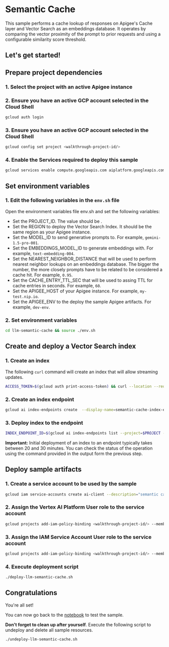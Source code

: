 # Semantic Cache

This sample performs a cache lookup of responses on Apigee's Cache layer and Vector Search as an embeddings database. It operates by comparing the vector proximity of the prompt to prior requests and using a configurable similarity score threshold.

Let's get started!
---

## Prepare project dependencies

### 1. Select the project with an active Apigee instance

<walkthrough-project-setup></walkthrough-project-setup>

### 2. Ensure you have an active GCP account selected in the Cloud Shell

```sh
gcloud auth login
```

### 3. Ensure you have an active GCP account selected in the Cloud Shell

```sh
gcloud config set project <walkthrough-project-id/>
```

### 4. Enable the Services required to deploy this sample

```sh
gcloud services enable compute.googleapis.com aiplatform.googleapis.com storage.googleapis.com integrations.googleapis.com  --project <walkthrough-project-id/>
```
## Set environment variables

### 1. Edit the following variables in the `env.sh` file

Open the environment variables file <walkthrough-editor-open-file filePath="llm-semantic-cache/env.sh">env.sh</walkthrough-editor-open-file> and set the following variables:

* Set the <walkthrough-editor-select-regex filePath="llm-semantic-cache/env.sh" regex="PROJECT_ID_TO_SET">PROJECT_ID</walkthrough-editor-select-regex>. The value should be <walkthrough-project-id/>.
* Set the <walkthrough-editor-select-regex filePath="llm-semantic-cache/env.sh" regex="REGION_TO_SET">REGION</walkthrough-editor-select-regex> to deploy the Vector Search Index. It should be the same region as your Apigee instance.
* Set the <walkthrough-editor-select-regex filePath="llm-semantic-cache/env.sh" regex="MODEL_ID_TO_SET">MODEL_ID</walkthrough-editor-select-regex> to send generative prompts to. For example, `gemini-1.5-pro-001`.
* Set the <walkthrough-editor-select-regex filePath="llm-semantic-cache/env.sh" regex="EMBEDDINGS_MODEL_ID_TO_SET">EMBEDDINGS_MODEL_ID</walkthrough-editor-select-regex> to generate embeddings with. For example, `text-embedding-004`.
* Set the <walkthrough-editor-select-regex filePath="llm-semantic-cache/env.sh" regex="NEAREST_NEIGHBOR_DISTANCE_TO_SET">NEAREST_NEIGHBOR_DISTANCE</walkthrough-editor-select-regex> that will be used to perform nearest neighbor lookups on an embeddings database. The bigger the number, the more closely prompts have to be related to be considered a cache hit. For example, `0.95`.
* Set the <walkthrough-editor-select-regex filePath="llm-semantic-cache/env.sh" regex="CACHE_ENTRY_TTL_SEC_TO_SET">CACHE_ENTRY_TTL_SEC</walkthrough-editor-select-regex> that will be used to assing TTL for cache entries in seconds.  For example, `60`.
* Set the <walkthrough-editor-select-regex filePath="llm-semantic-cache/env.sh" regex="APIGEE_HOST_TO_SET">APIGEE_HOST</walkthrough-editor-select-regex> of your Apigee instance. For example, `my-test.nip.io`.
* Set the <walkthrough-editor-select-regex filePath="llm-semantic-cache/env.sh" regex="APIGEE_ENV_TO_SET">APIGEE_ENV</walkthrough-editor-select-regex> to the deploy the sample Apigee artifacts. For example, `dev-env`.

### 2. Set environment variables

```sh
cd llm-semantic-cache && source ./env.sh
```

## Create and deploy a Vector Search index

### 1. Create an index

The following `curl` command will create an index that will allow streaming updates.

```sh
ACCESS_TOKEN=$(gcloud auth print-access-token) && curl --location --request POST "https://$REGION-aiplatform.googleapis.com/v1/projects/$PROJECT/locations/$REGION/indexes" --header "Authorization: Bearer $ACCESS_TOKEN" --header 'Content-Type: application/json' --data-raw '{"displayName": "semantic-cache-index", "description": "semantic-cache-index", "metadata": {"config": {"dimensions": "768","approximateNeighborsCount": 150,"distanceMeasureType": "DOT_PRODUCT_DISTANCE","featureNormType": "NONE","algorithmConfig": {"treeAhConfig": {"leafNodeEmbeddingCount": "10000","fractionLeafNodesToSearch": 0.05}},"shardSize": "SHARD_SIZE_MEDIUM"},},"indexUpdateMethod": "STREAM_UPDATE"}'
```
### 2. Create an index endpoint

```sh
gcloud ai index-endpoints create  --display-name=semantic-cache-index-endpoint --public-endpoint-enabled --region=$REGION --project=$PROJECT
```

### 3. Deploy index to the endpoint

```sh
INDEX_ENDPOINT_ID=$(gcloud ai index-endpoints list --project=$PROJECT --region=$REGION --format="json" | jq -c -r '.[] | select(.displayName="semantic-cache-index-endpoint") | .name | split("/") | .[5]') && INDEX_ID=$(gcloud ai indexes list --project=$PROJECT --region=$REGION --format="json" | jq -c -r '.[] | select(.displayName="semantic-cache-index") | .name | split("/") | .[5]') && gcloud ai index-endpoints deploy-index $INDEX_ENDPOINT_ID --deployed-index-id=semantic_cache_index_endpoint_deployment --display-name=semantic-cache-index-endpoint-deployment --index=$INDEX_ID --region=$REGION --project=$PROJECT
```

**Important:** Initial deployment of an index to an endpoint typically takes between 20 and 30 minutes. You can check the status of the operation using the command provided in the output form the previous step.

## Deploy sample artifacts

### 1. Create a service account to be used by the sample

```sh
gcloud iam service-accounts create ai-client --description="semantic cache client" --display-name="ai-client"
```

### 2. Assign the Vertex AI Platform User role to the service account

```sh
gcloud projects add-iam-policy-binding <walkthrough-project-id/> --member="serviceAccount:ai-client@<walkthrough-project-id/>.iam.gserviceaccount.com" --role="roles/aiplatform.user"
```

### 3. Assign the IAM Service Account User role to the service account

```sh
gcloud projects add-iam-policy-binding <walkthrough-project-id/> --member="serviceAccount:ai-client@<walkthrough-project-id/>.iam.gserviceaccount.com" --role="roles/iam.serviceAccountUser"
```

### 4. Execute deployment script

```sh
./deploy-llm-semantic-cache.sh
```

## Congratulations

<walkthrough-conclusion-trophy></walkthrough-conclusion-trophy>

You're all set!

You can now go back to the [notebook](https://github.com/GoogleCloudPlatform/apigee-samples/blob/main/llm-semantic-cache/llm_semantic_cache_v1.ipynb) to test the sample.

**Don't forget to clean up after yourself**. Execute the following script to undeploy and delete all sample resources.
```sh
./undeploy-llm-semantic-cache.sh
```
